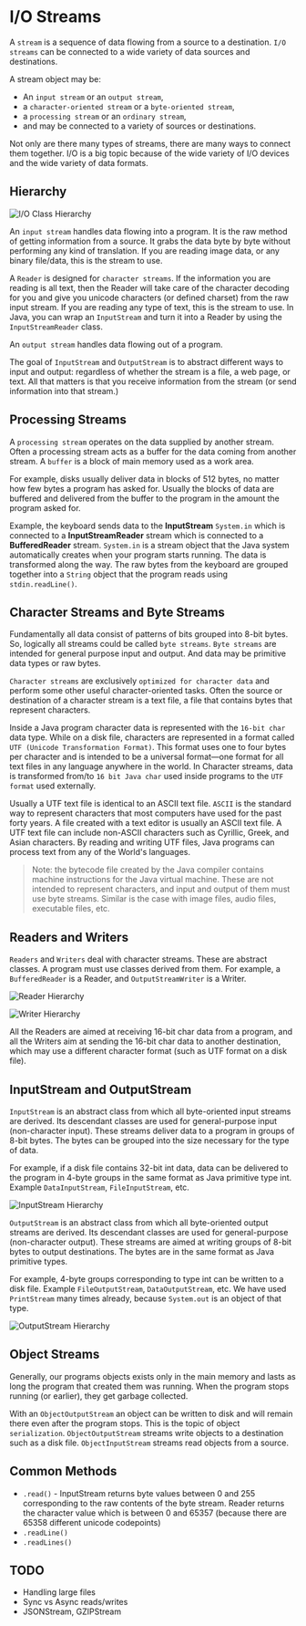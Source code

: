 # I/O Streams

A `stream` is a sequence of data flowing from a source to a destination. `I/O streams` can be connected to a wide variety of data sources and destinations.

A stream object may be:

* An `input stream` or an `output stream`,
* a `character-oriented stream` or a `byte-oriented stream`,
* a `processing stream` or an `ordinary stream`,
* and may be connected to a variety of sources or destinations.

Not only are there many types of streams, there are many ways to connect them together. I/O is a big topic because of the wide variety of I/O devices and the wide variety of data formats.

## Hierarchy

![I/O Class Hierarchy](./assets/io-class-hierarchy.png)

An `input stream` handles data flowing into a program. It is the raw method of getting information from a source. It grabs the data byte by byte without performing any kind of translation. If you are reading image data, or any binary file/data, this is the stream to use.

A `Reader` is designed for `character streams`. If the information you are reading is all text, then the Reader will take care of the character decoding for you and give you unicode characters (or defined charset) from the raw input stream. If you are reading any type of text, this is the stream to use. In Java, you can wrap an `InputStream` and turn it into a Reader by using the `InputStreamReader` class.

An `output stream` handles data flowing out of a program.

The goal of `InputStream` and `OutputStream` is to abstract different ways to input and output: regardless of whether the stream is a file, a web page, or text. All that matters is that you receive information from the stream (or send information into that stream.)

## Processing Streams

A `processing stream` operates on the data supplied by another stream. Often a processing stream acts as a buffer for the data coming from another stream. A `buffer` is a block of main memory used as a work area.

For example, disks usually deliver data in blocks of 512 bytes, no matter how few bytes a program has asked for. Usually the blocks of data are buffered and delivered from the buffer to the program in the amount the program asked for.

Example, the keyboard sends data to the **InputStream** `System.in` which is connected to a **InputStreamReader** stream which is connected to a **BufferedReader** stream. `System.in` is a stream object that the Java system automatically creates when your program starts running. The data is transformed along the way. The raw bytes from the keyboard are grouped together into a `String` object that the program reads using `stdin.readLine()`.

## Character Streams and Byte Streams

Fundamentally all data consist of patterns of bits grouped into 8-bit bytes. So, logically all streams could be called `byte streams`. `Byte streams` are intended for general purpose input and output. And data may be primitive data types or raw bytes.

`Character streams` are exclusively `optimized for character data` and perform some other useful character-oriented tasks. Often the source or destination of a character stream is a text file, a file that contains bytes that represent characters.

Inside a Java program character data is represented with the `16-bit char` data type. While on a disk file, characters are represented in a format called `UTF (Unicode Transformation Format)`. This format uses one to four bytes per character and is intended to be a universal format—one format for all text files in any language anywhere in the world. In Character streams, data is transformed from/to `16 bit Java char` used inside programs to the `UTF format` used externally.

Usually a UTF text file is identical to an ASCII text file. `ASCII` is the standard way to represent characters that most computers have used for the past forty years. A file created with a text editor is usually an ASCII text file. A UTF text file can include non-ASCII characters such as Cyrillic, Greek, and Asian characters. By reading and writing UTF files, Java programs can process text from any of the World's languages.

> Note: the bytecode file created by the Java compiler contains machine instructions for the Java virtual machine. These are not intended to represent characters, and input and output of them must use byte streams. Similar is the case with image files, audio files, executable files, etc.

## Readers and Writers

`Readers` and `Writers` deal with character streams. These are abstract classes. A program must use classes derived from them. For example, a `BufferedReader` is a Reader, and `OutputStreamWriter` is a Writer.

![Reader Hierarchy](./assets/reader-hierarchy.png)

![Writer Hierarchy](./assets/writer-hierarchy.png)

All the Readers are aimed at receiving 16-bit char data from a program, and all the Writers aim at sending the 16-bit char data to another destination, which may use a different character format (such as UTF format on a disk file).

## InputStream and OutputStream

`InputStream` is an abstract class from which all byte-oriented input streams are derived. Its descendant classes are used for general-purpose input (non-character input). These streams deliver data to a program in groups of 8-bit bytes. The bytes can be grouped into the size necessary for the type of data.

For example, if a disk file contains 32-bit int data, data can be delivered to the program in 4-byte groups in the same format as Java primitive type int. Example `DataInputStream`, `FileInputStream`, etc.

![InputStream Hierarchy](./assets/input-stream-hierarchy.png)

`OutputStream` is an abstract class from which all byte-oriented output streams are derived. Its descendant classes are used for general-purpose (non-character output). These streams are aimed at writing groups of 8-bit bytes to output destinations. The bytes are in the same format as Java primitive types.

For example, 4-byte groups corresponding to type int can be written to a disk file. Example `FileOutputStream`, `DataOutputStream`, etc. We have used `PrintStream` many times already, because `System.out` is an object of that type.

![OutputStream Hierarchy](./assets/output-stream-hierarchy.png)

## Object Streams

Generally, our programs objects exists only in the main memory and lasts as long the program that created them was running. When the program stops running (or earlier), they get garbage collected.

With an `ObjectOutputStream` an object can be written to disk and will remain there even after the program stops. This is the topic of object `serialization`. `ObjectOutputStream` streams write objects to a destination such as a disk file. `ObjectInputStream` streams read objects from a source.

## Common Methods

* `.read()` - InputStream returns byte values between 0 and 255 corresponding to the raw contents of the byte stream. Reader returns the character value which is between 0 and 65357 (because there are 65358 different unicode codepoints)
* `.readLine()`
* `.readLines()`

## TODO

* Handling large files
* Sync vs Async reads/writes
* JSONStream, GZIPStream

